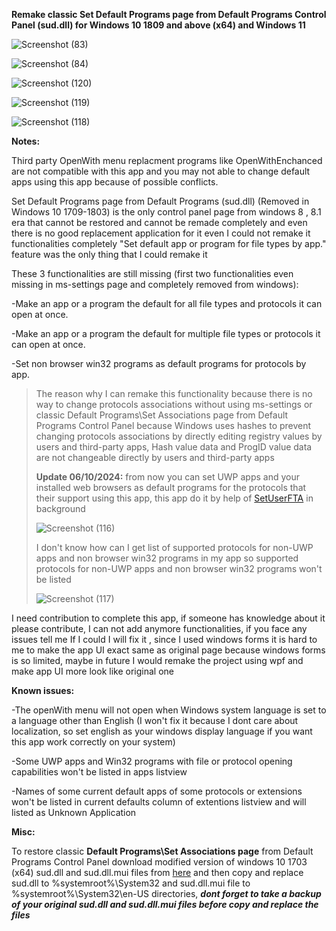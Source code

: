 **Remake classic Set Default Programs page from Default Programs Control Panel (sud.dll) for Windows 10 1809 and above (x64) and Windows 11**

![Screenshot (83)](https://github.com/MehranAkbarii/DefaultProgramsRemake/assets/133998536/3cc0e1ca-5aca-4a50-adbe-2f11321a0ac9)

![Screenshot (84)](https://github.com/MehranAkbarii/DefaultProgramsRemake/assets/133998536/f0827a97-2688-4448-8abd-286349b2b957)

![Screenshot (120)](https://github.com/user-attachments/assets/d1578433-a159-49cc-8d06-16ccc22e53aa)

![Screenshot (119)](https://github.com/user-attachments/assets/b7233593-abd6-4b40-b9fb-281f75b4c716)

![Screenshot (118)](https://github.com/user-attachments/assets/bf0799ff-5f8d-4fb1-9265-d9834ba1f83d)


**Notes:**

Third party OpenWith menu replacment programs like OpenWithEnchanced are not compatible with this app and you may not able to change default apps using this app because of possible conflicts.

Set Default Programs page from Default Programs (sud.dll) (Removed in Windows 10 1709-1803) is the only control panel page from windows 8 , 8.1 era that cannot be restored and cannot be remade completely and even there is no good replacement application for it even I could not remake it functionalities completely "Set default app or program for file types by app." feature was the only thing that I could remake it

These 3 functionalities are still missing (first two functionalities even missing in ms-settings page and completely removed from windows):

-Make an app or a program the default for all file types and protocols it can open at once.

-Make an app or a program the default for multiple file types or protocols it can open at once.

-Set non browser win32 programs as default programs for protocols by app. 
<blockquote>

The reason why I can remake this functionality because there is no way to change protocols associations without using ms-settings or classic Default Programs\Set Associations page from Default Programs Control Panel because Windows uses hashes to prevent changing protocols associations by directly editing registry values ​​by users and third-party apps, Hash value data and ProgID value data are not changeable directly ​​by users and third-party apps 

**Update 06/10/2024:** from now you can set UWP apps and your installed web browsers as default programs for the protocols that their support using this app, this app do it by help of [SetUserFTA](https://kolbi.cz/blog/2017/10/25/setuserfta-userchoice-hash-defeated-set-file-type-associations-per-user/) in background

![Screenshot (116)](https://github.com/user-attachments/assets/dc66ea7b-dcf0-4255-98f9-63746eb3723e)


I don't know how can I get list of supported protocols for non-UWP apps and non browser win32 programs in my app so supported protocols for non-UWP apps and non browser win32 programs won't be listed  

![Screenshot (117)](https://github.com/user-attachments/assets/2eb4ab17-5df2-46a9-8b5d-30dfd80998a9)


</blockquote>

I need contribution to complete this app, if someone has knowledge about it please contribute, I can not add anymore functionalities, if you face any issues tell me If I could I will fix it , since I used windows forms it is hard to me to make the app UI exact same as original page because windows forms is so limited, maybe in future I would remake the project using wpf and make app UI more look like original one

**Known issues:** 

-The openWith menu will not open when Windows system language is set to a language other than English (I won't fix it because I dont care about localization, so set english as your windows display language if you want this app work correctly on your system)

-Some UWP apps and Win32 programs with file or protocol opening capabilities won't be listed in apps listview

-Names of some current default apps of some protocols or extensions won't be listed in current defaults column of extentions listview and will listed as Unknown Application

**Misc:**

To restore classic **Default Programs\Set Associations page** from Default Programs Control Panel download modified version of windows 10 1703 (x64) sud.dll and sud.dll.mui files from [here](https://github.com/MehranAkbarii/DefaultProgramsRemake/files/15055799/Modified_Windows10_1703_sud.dll.zip) and then copy and replace sud.dll to %systemroot%\System32 and sud.dll.mui file to %systemroot%\System32\en-US directories, **_dont forget to take a backup of your original sud.dll and sud.dll.mui files before copy and replace the files_**
